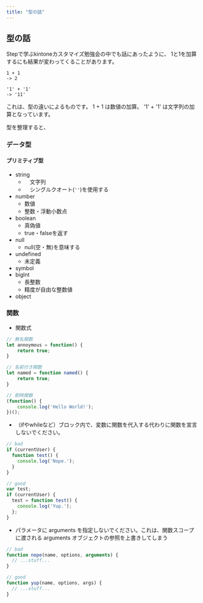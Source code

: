 ```yaml
---
title: "型の話"
---
```

## 型の話
Stepで学ぶkintoneカスタマイズ勉強会の中でも話にあったように、
1と1を加算するにも結果が変わってくることがあります。

```
1 + 1
-> 2

'1' + '1'
-> '11'
```

これは、型の違いによるものです。
1 + 1 は数値の加算。
'1' + '1' は文字列の加算となっています。

型を整理すると、

### データ型
#### プリミティブ型
- string
	- 　文字列
	- 　シングルクオート(`''`)を使用する
- number
	- 数値
	- 整数・浮動小数点
- boolean
	- 真偽値
	- true・falseを返す
- null
	- null(空・無)を意味する
- undefined
	- 未定義
- symbol
- biglnt
	- 長整数
	- 精度が自由な整数値
- object


### 関数
- 関数式

```javascript
// 無名関数
let annoymous = function() {
	return true;
}

// 名前付き関数
let named = function named() {
	return true;
}

// 即時関数
(function() {
	console.log('Hello World!');
})();
```

- （ifやwhileなど）ブロック内で、変数に関数を代入する代わりに関数を宣言しないでください。

```javascript
// bad
if (currentUser) {
  function test() {
    console.log('Nope.');
  }
}

// good
var test;
if (currentUser) {
  test = function test() {
    console.log('Yup.');
  };
}
```

- パラメータに arguments を指定しないでください。これは、関数スコープに渡される arguments オブジェクトの参照を上書きしてしまう

```javascript
// bad
function nope(name, options, arguments) {
  // ...stuff...
}

// good
function yup(name, options, args) {
  // ...stuff...
}
```